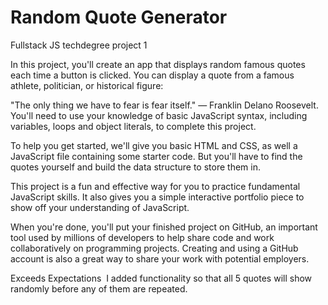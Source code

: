 ﻿# Random Quote Generator
Fullstack JS techdegree project 1

In this project, you'll create an app that displays random famous quotes each time a button is clicked. You can display a quote from a famous athlete, politician, or historical figure:

"The only thing we have to fear is fear itself." — Franklin Delano Roosevelt. You'll need to use your knowledge of basic JavaScript syntax, including variables, loops and object literals, to complete this project.

To help you get started, we'll give you basic HTML and CSS, as well a JavaScript file containing some starter code. But you'll have to find the quotes yourself and build the data structure to store them in.

This project is a fun and effective way for you to practice fundamental JavaScript skills. It also gives you a simple interactive portfolio piece to show off your understanding of JavaScript.

When you're done, you'll put your finished project on GitHub, an important tool used by millions of developers to help share code and work collaboratively on programming projects. Creating and using a GitHub account is also a great way to share your work with potential employers.

Exceeds Expectations
  I added functionality so that all 5 quotes will show randomly before any of them are repeated.

